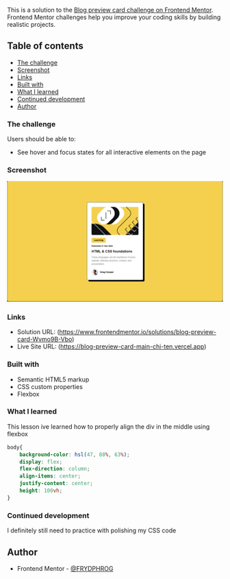 This is a solution to the [Blog preview card challenge on Frontend Mentor](https://www.frontendmentor.io/challenges/blog-preview-card-ckPaj01IcS). Frontend Mentor challenges help you improve your coding skills by building realistic projects. 

## Table of contents
  - [The challenge](#the-challenge)
  - [Screenshot](#screenshot)
  - [Links](#links)
  - [Built with](#built-with)
  - [What I learned](#what-i-learned)
  - [Continued development](#continued-development)
  - [Author](#author)

### The challenge

Users should be able to:

- See hover and focus states for all interactive elements on the page

### Screenshot

![](./design/Blog%20Preview%20Card.png)

### Links

- Solution URL: (https://www.frontendmentor.io/solutions/blog-preview-card-Wvmo9B-Vbo)
- Live Site URL: (https://blog-preview-card-main-chi-ten.vercel.app)

### Built with

- Semantic HTML5 markup
- CSS custom properties
- Flexbox

### What I learned

This lesson ive learned how to properly align the div in the middle using flexbox

```css
body{
    background-color: hsl(47, 88%, 63%);
    display: flex;
    flex-direction: column;
    align-items: center;
    justify-content: center;
    height: 100vh;
}
```

### Continued development

I definitely still need to practice with polishing my CSS code

## Author

- Frontend Mentor - [@FRYDPHROG](https://www.frontendmentor.io/profile/FRYDPHROG)

